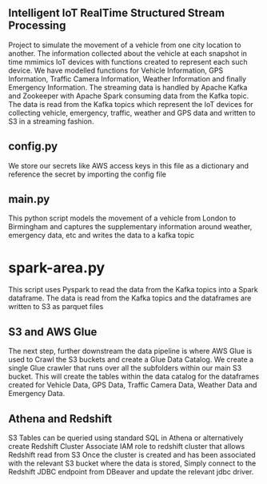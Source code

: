 ## Intelligent IoT RealTime Structured Stream Processing 
Project to simulate the movement of a vehicle from one city location to another. 
The information collected about the vehicle at each snapshot in time mmimics IoT devices with functions created to represent each such device. We have modelled functions for Vehicle Information, GPS Information, Traffic Camera Information, Weather Information and finally Emergency Information.
The streaming data is handled by Apache Kafka and Zookeeper with Apache Spark consuming data from the Kafka topic.
The data is read from the Kafka topics which represent the IoT devices for collecting vehicle, emergency, traffic, weather and GPS data
and written to S3 in a streaming fashion.

## config.py
We store our secrets like AWS access keys in this file as a dictionary and reference the secret by importing the config file

## main.py
This python script models the movement of a vehicle from London to Birmingham and captures the supplementary information around weather, emergency data, etc and writes the data to a kafka topic

# spark-area.py
This script uses Pyspark to read the data from the Kafka topics into a Spark dataframe.
The data is read from the Kafka topics and the dataframes are written to S3 as parquet files

## S3 and AWS Glue 
The next step, further downstream the data pipeline is where AWS Glue is used to Crawl the S3 buckets and create a Glue Data Catalog.
We create a single Glue crawler that runs over all the subfolders within our main S3 bucket. 
This will create the tables within the data catalog for the dataframes created for Vehicle Data, GPS Data, Traffic Camera Data, Weather Data and Emergency Data.

## Athena and Redshift
S3 Tables can be queried using standard SQL in Athena or alternatively create Redshift Cluster 
Associate IAM role to redshift cluster that allows Redshift read from S3
Once the cluster is created and has been associated with the relevant S3 bucket where the data is stored,
Simply connect to the Redshift JDBC endpoint from DBeaver and update the relevant jdbc driver.